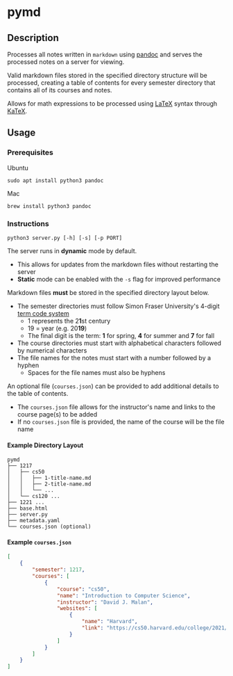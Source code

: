 # pymd

## Description

Processes all notes written in `markdown` using [pandoc](https://pandoc.org/) and serves the processed notes on a server for viewing.

Valid markdown files stored in the specified directory structure will be processed, creating a table of contents for every semester directory that contains all of its courses and notes.

Allows for math expressions to be processed using [LaTeX](https://www.latex-project.org/) syntax through [KaTeX](https://katex.org/).

## Usage

### Prerequisites 

Ubuntu

```
sudo apt install python3 pandoc
```

Mac

```
brew install python3 pandoc 
```

### Instructions

```
python3 server.py [-h] [-s] [-p PORT]
```

The server runs in **dynamic** mode by default.

- This allows for updates from the markdown files without restarting the server
- **Static** mode can be enabled with the `-s` flag for improved performance

Markdown files **must** be stored in the specified directory layout below.

- The semester directories must follow Simon Fraser University's 4-digit [term code system](https://www.sfu.ca/students/calendar/2019/fall/fees-and-regulations/enrolment/enrolment-definitions.html)
    - 1 represents the 2**1**st century
    - 19 = year (e.g. 20**19**)
    - The final digit is the term: **1** for spring, **4** for summer and **7** for fall
- The course directories must start with alphabetical characters followed by numerical characters
- The file names for the notes must start with a number followed by a hyphen
    - Spaces for the file names must also be hyphens

An optional file (`courses.json`) can be provided to add additional details to the table of contents.

- The `courses.json` file allows for the instructor's name and links to the course page(s) to be added
- If no `courses.json` file is provided, the name of the course will be the file name

#### Example Directory Layout

```
pymd
├── 1217
│   ├── cs50
│   │   ├── 1-title-name.md
│   │   ├── 2-title-name.md
│   │   └── ...
│   └── cs120 ...
├── 1221 ...
├── base.html
├── server.py
├── metadata.yaml
└── courses.json (optional)
```

#### Example `courses.json`

``` json
[
    {
        "semester": 1217,
        "courses": [
            {
                "course": "cs50",
                "name": "Introduction to Computer Science",
                "instructor": "David J. Malan",
                "websites": [
                    {
                        "name": "Harvard",
                        "link": "https://cs50.harvard.edu/college/2021/fall/"
                    }
                ]
            }
        ]
    }
]
```
